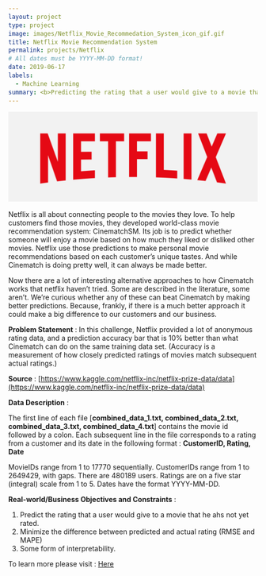 ```yaml
---
layout: project
type: project
image: images/Netflix_Movie_Recommedation_System_icon_gif.gif
title: Netflix Movie Recommendation System
permalink: projects/Netflix
# All dates must be YYYY-MM-DD format!
date: 2019-06-17
labels:
  - Machine Learning
summary: <b>Predicting the rating that a user would give to a movie that is not yet rated.</b>
---
```


<img class="ui image" src="../images/Netflix_Movie_Recommedation_System_Banner.png">

Netflix is all about connecting people to the movies they love. To help customers find those movies, they developed world-class movie recommendation system: CinematchSM. Its job is to predict whether someone will enjoy a movie based on how much they liked or disliked other movies. Netflix use those predictions to make personal movie recommendations based on each customer’s unique tastes. And while Cinematch is doing pretty well, it can always be made better.

Now there are a lot of interesting alternative approaches to how Cinematch works that netflix haven’t tried. Some are described in the literature, some aren’t. We’re curious whether any of these can beat Cinematch by making better predictions. Because, frankly, if there is a much better approach it could make a big difference to our customers and our business.

<b>Problem Statement</b> : In this challenge, Netflix provided a lot of anonymous rating data, and a prediction accuracy bar that is 10% better than what Cinematch can do on the same training data set. (Accuracy is a measurement of how closely predicted ratings of movies match subsequent actual ratings.)

<b>Source</b> : [https://www.kaggle.com/netflix-inc/netflix-prize-data/data](https://www.kaggle.com/netflix-inc/netflix-prize-data/data)

<b>Data Description</b> : 

The first line of each file [<b>combined_data_1.txt, combined_data_2.txt, combined_data_3.txt, combined_data_4.txt</b>] contains the movie id followed by a colon. Each subsequent line in the file corresponds to a rating from a customer and its date in the following format : 
<b>CustomerID, Rating, Date</b>

MovieIDs range from 1 to 17770 sequentially. CustomerIDs range from 1 to 2649429, with gaps. There are 480189 users. Ratings are on a five star (integral) scale from 1 to 5. Dates have the format YYYY-MM-DD.

<b>Real-world/Business Objectives and Constraints</b> : 
1. Predict the rating that a user would give to a movie that he ahs not yet rated.
2. Minimize the difference between predicted and actual rating (RMSE and MAPE)
3. Some form of interpretability.

To learn more please visit : [Here](https://github.com/Souravban/Netflix-Movie-Recommendation-System)
